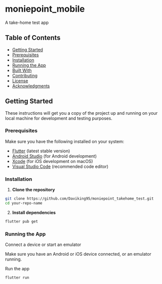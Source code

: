 # moniepoint_mobile

A take-home test app

## Table of Contents

- [Getting Started](#getting-started)
- [Prerequisites](#prerequisites)
- [Installation](#installation)
- [Running the App](#running-the-app)
- [Built With](#built-with)
- [Contributing](#contributing)
- [License](#license)
- [Acknowledgments](#acknowledgments)

## Getting Started

These instructions will get you a copy of the project up and running on your local machine for development and testing purposes.

### Prerequisites

Make sure you have the following installed on your system:

- [Flutter](https://flutter.dev/docs/get-started/install) (latest stable version)
- [Android Studio](https://developer.android.com/studio) (for Android development)
- [Xcode](https://developer.apple.com/xcode/) (for iOS development on macOS)
- [Visual Studio Code](https://code.visualstudio.com/) (recommended code editor)

### Installation

1. **Clone the repository**

```bash
git clone https://github.com/Daviking95/moniepoint_takehome_test.git
cd your-repo-name
```

2. **Install dependencies**

```bash
flutter pub get
```


### Running the App
Connect a device or start an emulator

Make sure you have an Android or iOS device connected, or an emulator running.

Run the app

```bash
flutter run
```